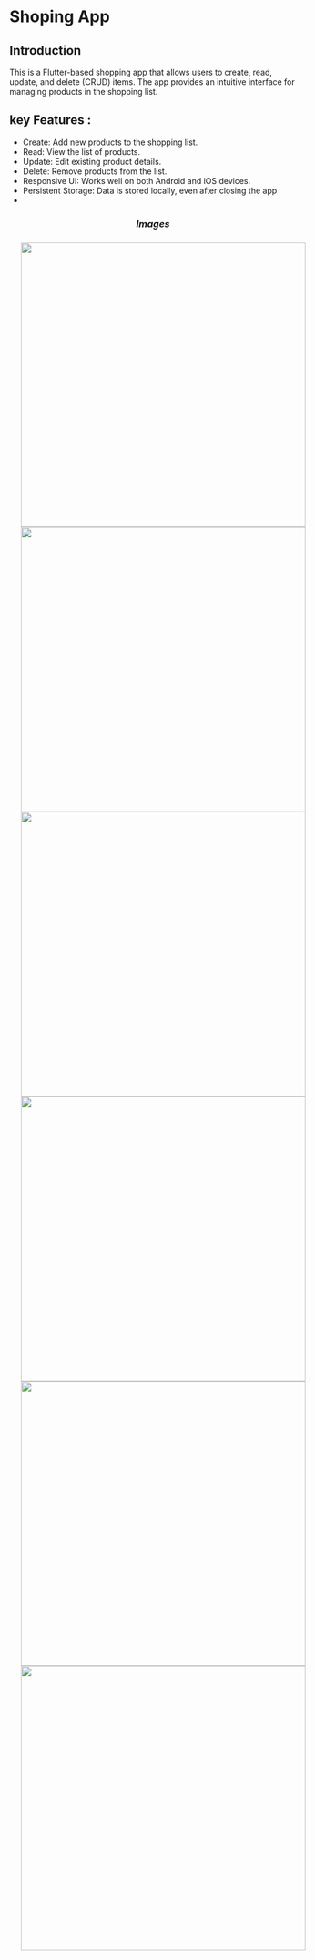 
# Shoping App

## Introduction
This is a Flutter-based shopping app that allows users to create, read, update, and delete (CRUD) items. The app provides an intuitive interface for managing products in the shopping list.

## key Features :
* Create: Add new products to the shopping list.
* Read: View the list of products.
* Update: Edit existing product details.
* Delete: Remove products from the list.
* Responsive UI: Works well on both Android and iOS devices.
* Persistent Storage: Data is stored locally, even after closing the app
* 
### 
<h3 align="center"><i>Images</i></h3>

###

<div align="center">

<img src="https://github.com/user-attachments/assets/59d678d9-8801-484d-ba6d-074cc838a6c8" height=500px hspace=20>
<img src="https://github.com/user-attachments/assets/762cabee-300f-4543-9bfa-ac2bde03555a" height=500px hspace=20>
<img src="https://github.com/user-attachments/assets/d6bc8cf1-b3a7-40eb-9e63-b68b9be589b5" height=500px hspace=20>
<img src="https://github.com/user-attachments/assets/2ad1c8cc-fce3-436a-9d3d-2fe66102a580" height=500px hspace=20>
<img src="https://github.com/user-attachments/assets/8d6710ae-cc2e-42e5-95b0-7e91bf5d8e1b" height=500px hspace=20>
<img src="https://github.com/user-attachments/assets/56a74ee4-7e35-44e8-85b5-3f2b4df15691" height=500px hspace=20>
</div>





